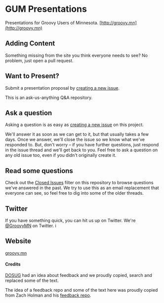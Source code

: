 GUM Presentations 
====================================
Presentations for Groovy Users of Minnesota. [http://groovy.mn](http://groovy.mn)

Adding Content
------------------------------------
Something missing from the site you think everyone needs to see? No problem, just open a pull request.

Want to Present?
------------------------------------
Submit a presentation proposal by [creating a new issue](http://github.com/GroovyMN/gum-presentations/issues).

This is an ask-us-anything Q&A repository.

Ask a question
------------------------------------
Asking a question is as easy as [creating a new issue](http://github.com/GroovyMN/gum-presentations/issues) on this project.

We'll answer it as soon as we can get to it, but that usually takes a few days. Once we answer, we'll close the issue so we know what we've responded to. But, don't worry – if you have further questions, just respond in the issue thread and we'll get back to you. Feel free to ask a question on any old issue too, even if you didn't originally create it.

Read some questions
------------------------------------
Check out the [Closed Issues](https://github.com/GroovyMN/gum-presentations//feedback/issues?sort=created&direction=desc&state=closed&page=1) filter on this repository to browse questions we've answered in the past. We try to use this as an email replacement that everyone can see, so feel free to dig into some of the older threads.

Twitter
------------------------------------
If you have something quick, you can hit us up on Twitter. We're [@GroovyMN](http://twitter.com/GroovyMN) on Twitter.
i

Website
------------------------------------
[groovy.mn](http://groovy.mn)

#### Credits
[DOSUG](https://github.com/DOSUG/feedback) had an idea about feedback and we proudly copied, search and replaced some of the text.

The idea of a feedback repo and some of the text here was proudly copied from Zach Holman and his [feedback repo](https://github.com/holman/feedback). 
